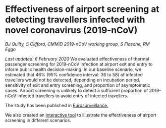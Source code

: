 # Effectiveness of airport screening at detecting travellers infected with novel coronavirus (2019-nCoV)

*BJ Quilty, S Clifford, CMMID 2019-nCoV working group, S Flasche, RM Eggo*

*Last updated: 6 February 2020*
We evaluated effectiveness of thermal passenger screening for 2019-nCoV infection at airport exit and entry to inform public health decision-making. In our baseline scenario, we estimated that 46% (95% confidence interval: 36 to 58) of infected travellers would not be detected, depending on incubation period, sensitivity of exit and entry screening, and proportion of asymptomatic cases. Airport screening is unlikely to detect a sufficient proportion of 2019-nCoV infected travellers to avoid entry of infected travellers.

The study has been published in [Eurosurveillance.](https://www.eurosurveillance.org/content/10.2807/1560-7917.ES.2020.25.5.2000080)

We also created an [interactive tool](https://cmmid-lshtm.shinyapps.io/traveller_screening/) to illustrate the effectiveness of airport screening in different scenarios.
